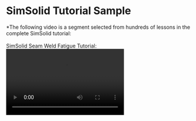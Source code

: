 # SimSolid Tutorial Sample 
*The following video is a segment selected from hundreds of lessons in the complete SimSolid tutorial:
<br><br>
SimSolid Seam Weld Fatigue Tutorial:
<video width="320" height="180" controls>
  <source src="SimSolid_Seam_Weld_Fatigue.mp4" type="video/mp4">
</video>
